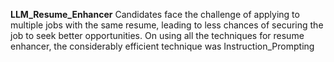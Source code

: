 **LLM_Resume_Enhancer**
Candidates face the challenge of applying to multiple jobs with the same resume, leading to less chances of securing the job to seek better opportunities. On using all the techniques for resume enhancer, the considerably efficient technique was Instruction_Prompting
